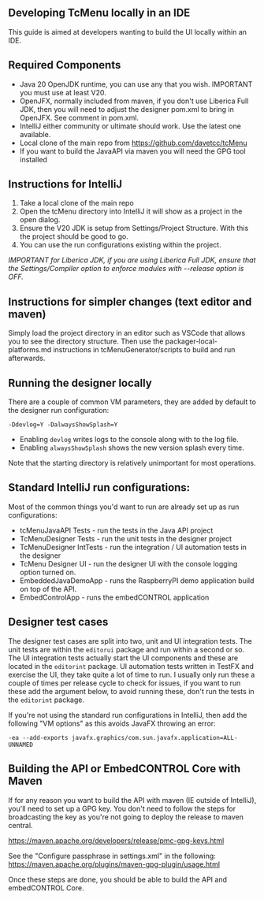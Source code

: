 ## Developing TcMenu locally in an IDE

This guide is aimed at developers wanting to build the UI locally within an IDE.

## Required Components

* Java 20 OpenJDK runtime, you can use any that you wish. IMPORTANT you must use at least V20.
* OpenJFX, normally included from maven, if you don't use Liberica Full JDK, then you will need to adjust the designer pom.xml to bring in OpenJFX. See comment in pom.xml.
* IntelliJ either community or ultimate should work. Use the latest one available.
* Local clone of the main repo from https://github.com/davetcc/tcMenu
* If you want to build the JavaAPI via maven you will need the GPG tool installed

## Instructions for IntelliJ

1. Take a local clone of the main repo
2. Open the  tcMenu directory into IntelliJ it will show as a project in the open dialog.
3. Ensure the V20 JDK is setup from Settings/Project Structure. With this the project should be good to go.
4. You can use the run configurations existing within the project.

_IMPORTANT for Liberica JDK, if you are using Liberica Full JDK, ensure that the Settings/Compiler option to enforce modules with --release option is OFF._

## Instructions for simpler changes (text editor and maven)

Simply load the project directory in an editor such as VSCode that allows you to see the directory structure. Then use the packager-local-platforms.md instructions in tcMenuGenerator/scripts to build and run afterwards.

## Running the designer locally

There are a couple of common VM parameters, they are added by default to the designer run configuration:

    -Ddevlog=Y -DalwaysShowSplash=Y

* Enabling `devlog` writes logs to the console along with to the log file.
* Enabling `alwaysShowSplash` shows the new version splash every time.

Note that the starting directory is relatively unimportant for most operations.

## Standard IntelliJ run configurations:

Most of the common things you'd want to run are already set up as run configurations:

* tcMenuJavaAPI Tests - run the tests in the Java API project
* TcMenuDesigner Tests - run the unit tests in the designer project
* TcMenuDesigner IntTests - run the integration / UI automation tests in the designer
* TcMenu Designer UI - run the designer UI with the console logging option turned on.
* EmbeddedJavaDemoApp - runs the RaspberryPI demo application build on top of the API.
* EmbedControlApp - runs the embedCONTROL application

## Designer test cases

The designer test cases are split into two, unit and UI integration tests. The unit tests are within the `editorui` package and run within a second or so. The UI integration tests actually start the UI components and these are located in the `editorint` package.  UI automation tests written in TestFX and exercise the UI, they take quite a lot of time to run. I usually only run these a couple of times per release cycle to check for issues, if you want to run these add the argument below, to avoid running these, don't run the tests in the `editorint` package.

If you're not using the standard run configurations in IntelliJ, then add the following "VM options" as this avoids JavaFX throwing an error:

    -ea --add-exports javafx.graphics/com.sun.javafx.application=ALL-UNNAMED

## Building the API or EmbedCONTROL Core with Maven

If for any reason you want to build the API with maven (IE outside of IntelliJ), you'll need to set up a GPG key. You don't need to follow the steps for broadcasting the key as you're not going to deploy the release to maven central.

https://maven.apache.org/developers/release/pmc-gpg-keys.html

See the "Configure passphrase in settings.xml" in the following: https://maven.apache.org/plugins/maven-gpg-plugin/usage.html

Once these steps are done, you should be able to build the API and embedCONTROL Core.

